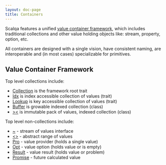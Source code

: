 ```yaml
---
layout: doc-page
title: Containers
---
```


Scalqa features a unified [value container framework](../../api/scalqa/Val$.html), 
which includes traditional collections and other value holding objects like: stream, property, option, etc. 

All containers are designed with a single vision, have consistent naming, are interoperable and (in most cases) specializable for primitives. 

## Value Container Framework

Top level collections include:

- [Collection](../../api/scalqa/val/Collection.html) is the framework root trait
- [Idx](../../api/scalqa/val/Idx.html) is index accessible collection of values (trait)
- [Lookup](../../api/scalqa/val/Lookup.html) is key accessible collection of values (trait) 
- [Buffer](../../api/scalqa/val/Buffer.html) is growable indexed collection (class)
- [><](../../api/scalqa/val/Pack.html) is immutable pack of values, indexed collection (class)

Top level non-collections include:

- [~](../../api/scalqa/val/Stream.html) - stream of values interface
- [<>](../../api/scalqa/val/Range.html) - abstract range of values 
- [Pro](../../api/scalqa/val/Pro.html) - value provider (holds a single value)  
- [Opt](../../api/scalqa/val/Opt.html) - value option  (holds value or is empty)
- [Result](../../api/scalqa/val/Result.html) - value result (holds value or problem) 
- [Promise](../../api/scalqa/val/Promise.html) - future calculated value 

